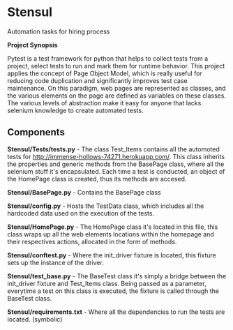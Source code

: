 # Stensul
Automation tasks for hiring process

**Project Synopsis**

Pytest is a test framework for python that helps to collect tests from a project, select tests to run and mark them for runtime behavior. This project applies the concept of Page Object Model, which is really useful for reducing code duplication and significantly improves test case maintenance. On this paradigm, web pages are represented as classes, and the various elements on the page are defined as variables on these classes. The various levels of abstraction make it easy for anyone that lacks selenium knowledge to create automated tests.

**Components**
------------------------------
**Stensul/Tests/tests.py**  - The class Test_Items contains all the automoted tests for http://immense-hollows-74271.herokuapp.com/. This class inherits the properties and generic methods from the BasePage class, where all the selenium stuff it's encapsulated. Each time a test is conducted, an object of the HomePage class is created, thus its methods are accesed.

**Stensul/BasePage.py** - Contains the BasePage class

**Stensul/config.py** - Hosts the TestData class, which includes all the hardcoded data used on the execution of the tests.

**Stensul/HomePage.py** - The HomePage class it's located in this file, this class wraps up all the web elements locations within the homepage and their respectives actions, allocated in the form of methods.

**Stensul/conftest.py** - Where the init_driver fixture is located, this fixture sets up the instance of the driver.

**Stensul/test_base.py** - The BaseTest class it's simply a bridge between the init_driver fixture and Test_Items class. Being passed as a parameter, everytime a test on this class is executed, the fixture is called through the BaseTest class.

**Stensul/requirements.txt** - Where all the dependencies to run the tests are located. (symbolic)







